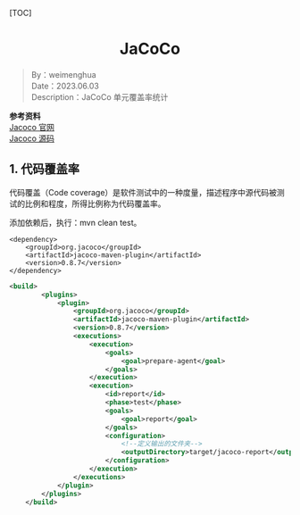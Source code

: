 [TOC]

<h1 align="center">JaCoCo</h1>

> By：weimenghua  
> Date：2023.06.03  
> Description：JaCoCo 单元覆盖率统计  

**参考资料**  
[Jacoco 官网](https://www.eclemma.org/jacoco/)  
[Jacoco 源码](https://github.com/jacoco/jacoco)



## 1. 代码覆盖率

代码覆盖（Code coverage）是软件测试中的一种度量，描述程序中源代码被测试的比例和程度，所得比例称为代码覆盖率。

添加依赖后，执行：mvn clean test。

```text
<dependency>
    <groupId>org.jacoco</groupId>
    <artifactId>jacoco-maven-plugin</artifactId>
    <version>0.8.7</version>
</dependency>
```

```xml
<build>
        <plugins>
            <plugin>
                <groupId>org.jacoco</groupId>
                <artifactId>jacoco-maven-plugin</artifactId>
                <version>0.8.7</version>
                <executions>
                    <execution>
                        <goals>
                            <goal>prepare-agent</goal>
                        </goals>
                    </execution>
                    <execution>
                        <id>report</id>
                        <phase>test</phase>
                        <goals>
                            <goal>report</goal>
                        </goals>
                        <configuration>
                            <!--定义输出的文件夹-->
                            <outputDirectory>target/jacoco-report</outputDirectory>
                        </configuration>
                    </execution>
                </executions>
            </plugin>
        </plugins>
    </build>
```
